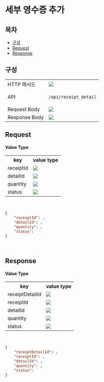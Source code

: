 # 세부 영수증 추가

## 목차

- [구성](#구성)
- [Request](#request)
- [Response](#response)

## 구성

<table>
<tr>
  <td>HTTP 메서드</td>
  <td>
    <img src="https://img.shields.io/badge/POST-yellow">
  </td>
</tr>
<tr>
  <td>API</td>
  <td>

  `/api/receipt_detail`

  </td>
</tr>
<tr>
  <td>Request Body</td>
  <td>
    <img src="https://img.shields.io/badge/JSON-purple">
  </td>
</tr>
<tr>
  <td>Response Body</td>
  <td>
    <img src="https://img.shields.io/badge/JSON-purple">
  </td>
</tr>
</table>

## Request

#### Value Type 
<table>
<tr>
  <th>key</th>
  <th>value type</th>
</tr>
<tr>
    <td>receiptId</td>
    <td><img src="https://img.shields.io/badge/number-grey"></td>
</tr>
<tr>
    <td>detailId</td>
    <td><img src="https://img.shields.io/badge/number-grey"></td>
</tr>
<tr>
    <td>quantity</td>
    <td><img src="https://img.shields.io/badge/number-grey"></td>
</tr>
<tr>
    <td>status</td>
    <td><img src="https://img.shields.io/badge/number-grey"></td>
</tr>
</table>

<br/>

```json
{
    "receiptId": ,
    "detailId": ,
    "quantity": ,
    "status": 
}
```

<br/>

## Response

#### Value Type 
<table>
<tr>
  <th>key</th>
  <th>value type</th>
</tr>
<tr>
    <td>receiptDetailId</td>
    <td><img src="https://img.shields.io/badge/number-grey"></td>
</tr>
<tr>
    <td>receiptId</td>
    <td><img src="https://img.shields.io/badge/number-grey"></td>
</tr>
<tr>
    <td>detailId</td>
    <td><img src="https://img.shields.io/badge/number-grey"></td>
</tr>
<tr>
    <td>quantity</td>
    <td><img src="https://img.shields.io/badge/number-grey"></td>
</tr>
<tr>
    <td>status</td>
    <td><img src="https://img.shields.io/badge/number-grey"></td>
</tr>
</table>

<br/>

```json
{
    "receiptDetailId": ,
    "receiptId": ,
    "detailId": ,
    "quantity": ,
    "status": 
}
```

<br/>
